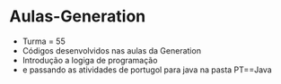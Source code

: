 # Aulas-Generation
- Turma = 55
- Códigos desenvolvidos nas aulas da Generation 
- Introdução a logiga de programação 
- e passando as atividades de portugol para java na pasta PT==Java
